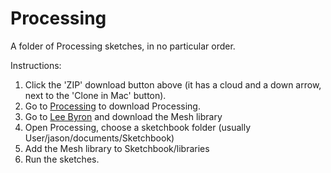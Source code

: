 Processing
==========

A folder of Processing sketches, in no particular order. 

Instructions:

1. Click the 'ZIP' download button above (it has a cloud and a down arrow, next to the 'Clone in Mac' button).
2. Go to [Processing](http://www.processing.org) to download Processing.
3. Go to [Lee Byron](http://www.leebyron.com/else/mesh/) and download the Mesh library
4. Open Processing, choose a sketchbook folder (usually User/jason/documents/Sketchbook)	
5. Add the Mesh library to Sketchbook/libraries
6. Run the sketches. 